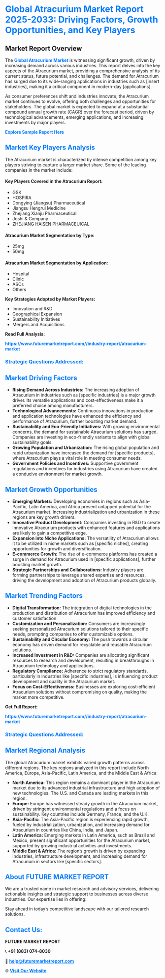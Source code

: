 <h1 style="color: #007BFF;">Global Atracurium Market Report 2025-2033: Driving Factors, Growth Opportunities, and Key Players</h1>

<section id="overview">
<h2>Market Report Overview</h2>
<p>The <a href="https://www.futuremarketreport.com//industry-report/atracurium-market" style="color: #007BFF; text-decoration: none;"><strong>Global Atracurium Market</strong></a> is witnessing significant growth, driven by increasing demand across various industries. This report delves into the key aspects of the Atracurium market, providing a comprehensive analysis of its current status, future potential, and challenges. The demand for Atracurium has surged due to its wide-ranging applications in industries such as [insert industries], making it a critical component in modern-day [applications].</p>
<p>As consumer preferences shift and industries innovate, the Atracurium market continues to evolve, offering both challenges and opportunities for stakeholders. The global market is expected to expand at a substantial compound annual growth rate (CAGR) over the forecast period, driven by technological advancements, emerging applications, and increasing investments by major players.</p>
</section>

<section id="overview">
<p><a href="https://www.futuremarketreport.com//request-sample/reportId=86470" style="color: #007BFF; text-decoration: none;"><strong>Explore Sample Report Here</strong></a></p>
</section>

<section id="key-players">
<h2 style="color: #007BFF;">Market Key Players Analysis</h2>
<p>The Atracurium market is characterized by intense competition among key players striving to capture a larger market share. Some of the leading companies in the market include:</p>
<h4>Key Players Covered in the Atracurium Report:</h4>
<ul><li>GSK</li><li>HOSPIRA</li><li>Dongying (Jiangsu) Pharmaceutical</li><li>Jiangsu Hengrui Medicine</li><li>Zhejiang Xianju Pharmaceutical</li><li>Joshi &amp; Company</li><li>ZHEJIANG HAISEN PHARMACEUICAL</li></ul>
<h4>Atracurium Market Segmentation by Type:</h4>
<ul><li>25mg</li><li>50mg</li></ul>

<h4>Atracurium Market Segmentation by Application:</h4>
<ul><li>Hospital</li><li>Clinic</li><li>ASCs</li><li>Others</li></ul>
<p><strong>Key Strategies Adopted by Market Players:</strong></p>
<ul>
<li>Innovation and R&D</li>
<li>Geographical Expansion</li>
<li>Sustainability Initiatives</li>
<li>Mergers and Acquisitions</li>
</ul>
</section>

<section>
<p><strong>Read Full Analysis: </strong></p><a href="https://www.futuremarketreport.com//industry-report/atracurium-market" style="color: #007BFF; text-decoration: none;"><strong>https://www.futuremarketreport.com//industry-report/atracurium-market</strong></a>
<h3 style="color: #007BFF;">Strategic Questions Addressed:</h3>
</section>

<section id="driving-factors">
<h2 style="color: #007BFF;">Market Driving Factors</h2>
<ul>
<li><strong>Rising Demand Across Industries:</strong> The increasing adoption of Atracurium in industries such as [specific industries] is a major growth driver. Its versatile applications and cost-effectiveness make it a preferred choice among manufacturers.</li>
<li><strong>Technological Advancements:</strong> Continuous innovations in production and application technologies have enhanced the efficiency and performance of Atracurium, further boosting market demand.</li>
<li><strong>Sustainability and Eco-Friendly Initiatives:</strong> With growing environmental concerns, the demand for sustainable Atracurium solutions has surged. Companies are investing in eco-friendly variants to align with global sustainability goals.</li>
<li><strong>Growing Population and Urbanization:</strong> The rising global population and rapid urbanization have increased the demand for [specific products], where Atracurium plays a vital role in meeting consumer needs.</li>
<li><strong>Government Policies and Incentives:</strong> Supportive government regulations and incentives for industries using Atracurium have created a conducive environment for market growth.</li>
</ul>
</section>

<section id="growth-opportunities">
<h2 style="color: #007BFF;">Market Growth Opportunities</h2>
<ul>
<li><strong>Emerging Markets:</strong> Developing economies in regions such as Asia-Pacific, Latin America, and Africa present untapped potential for the Atracurium market. Increasing industrialization and urbanization in these regions are key growth drivers.</li>
<li><strong>Innovative Product Development:</strong> Companies investing in R&D to create innovative Atracurium products with enhanced features and applications are likely to gain a competitive edge.</li>
<li><strong>Expansion into Niche Applications:</strong> The versatility of Atracurium allows it to be utilized in niche markets such as [specific niches], creating opportunities for growth and diversification.</li>
<li><strong>E-commerce Growth:</strong> The rise of e-commerce platforms has created a surge in demand for Atracurium used in [specific applications], further boosting market growth.</li>
<li><strong>Strategic Partnerships and Collaborations:</strong> Industry players are forming partnerships to leverage shared expertise and resources, driving the development and adoption of Atracurium products globally.</li>
</ul>
</section>

<section id="trending-factors">
<h2 style="color: #007BFF;">Market Trending Factors</h2>
<ul>
<li><strong>Digital Transformation:</strong> The integration of digital technologies in the production and distribution of Atracurium has improved efficiency and customer satisfaction.</li>
<li><strong>Customization and Personalization:</strong> Consumers are increasingly seeking personalized Atracurium solutions tailored to their specific needs, prompting companies to offer customizable options.</li>
<li><strong>Sustainability and Circular Economy:</strong> The push towards a circular economy has driven demand for recyclable and reusable Atracurium solutions.</li>
<li><strong>Increased Investment in R&D:</strong> Companies are allocating significant resources to research and development, resulting in breakthroughs in Atracurium technology and applications.</li>
<li><strong>Regulatory Compliance:</strong> Adherence to strict regulatory standards, particularly in industries like [specific industries], is influencing product development and quality in the Atracurium market.</li>
<li><strong>Focus on Cost-Effectiveness:</strong> Businesses are exploring cost-efficient Atracurium solutions without compromising on quality, making the market more competitive.</li>
</ul>
</section>

<section>
<p><strong>Get Full Report: </strong></p><a href="https://www.futuremarketreport.com//industry-report/atracurium-market" style="color: #007BFF; text-decoration: none;"><strong>https://www.futuremarketreport.com//industry-report/atracurium-market</strong></a>
<h3 style="color: #007BFF;">Strategic Questions Addressed:</h3>
</section>


<section id="regional-analysis">
<h2 style="color: #007BFF;">Market Regional Analysis</h2>
<p>The global Atracurium market exhibits varied growth patterns across different regions. The key regions analyzed in this report include North America, Europe, Asia-Pacific, Latin America, and the Middle East & Africa:</p>
<ul>
<li><strong>North America:</strong> This region remains a dominant player in the Atracurium market due to its advanced industrial infrastructure and high adoption of new technologies. The U.S. and Canada are leading markets in this region.</li>
<li><strong>Europe:</strong> Europe has witnessed steady growth in the Atracurium market, driven by stringent environmental regulations and a focus on sustainability. Key countries include Germany, France, and the U.K.</li>
<li><strong>Asia-Pacific:</strong> The Asia-Pacific region is experiencing rapid growth, fueled by industrialization, urbanization, and increasing demand for Atracurium in countries like China, India, and Japan.</li>
<li><strong>Latin America:</strong> Emerging markets in Latin America, such as Brazil and Mexico, present significant opportunities for the Atracurium market, supported by growing industrial activities and investments.</li>
<li><strong>Middle East & Africa:</strong> The region’s growth is driven by expanding industries, infrastructure development, and increasing demand for Atracurium in sectors like [specific sectors].</li>
</ul>
</section>

<footer>
<h2 style="color: #007BFF;">About FUTURE MARKET REPORT</h2>
<p>We are a trusted name in market research and advisory services, delivering actionable insights and strategic support to businesses across diverse industries. Our expertise lies in offering:</p>

<p>Stay ahead in today’s competitive landscape with our tailored research solutions.</p>

<h2 style="color: #007BFF;">Contact Us:</h2>
<p><strong>FUTURE MARKET REPORT</strong></p>
<p>📞 <strong>+91 (883) 074-8030</strong></p>
<p>📧 <strong><a href="mailto:help@futuremarketreport.com" style="color: #007BFF;">help@futuremarketreport.com</a></strong></p>
<p>🌐 <strong><a href="https://www.futuremarketreport.com/" style="color: #007BFF;">Visit Our Website</a></strong></p>
</footer>